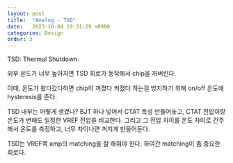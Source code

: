 ```yaml
---
layout: post
title:  "Analog - TSD"
date:   2023-10-04 19:31:29 +0900
categories: Design
order: 3
---
```


TSD: Thermal Shutdown.

외부 온도가 너무 높아지면 TSD 회로가 동작해서 chip을 꺼버린다.

이때, 온도가 왔다갔다하면 chip이 꺼졌다 켜졌다 하는걸 방지하기 위해 on/off 온도에 hysteresis를 준다.


TSD 내부는 어떻게 생겼나?
BJT 하나 넣어서 CTAT 특성 만들어놓고, CTAT 전압이랑 온도가 변해도 일정한 VREF 전압을 비교한다.
그리고 그 전압 차이를 온도 차이로 간주해서 온도를 측정하고, 너무 차이나면 꺼지게 만들어둔다.

TSD는 VREF쪽 amp의 matching을 잘 해줘야 한다. 하여간 matching이 좀 중요한 회로다.